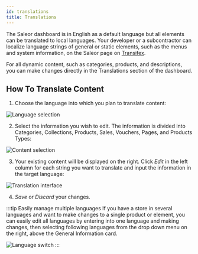 ```yaml
---
id: translations
title: Translations
---
```


The Saleor dashboard is in English as a default language but all elements can be translated to local languages. Your developer or a subcontractor can localize language strings of general or static elements, such as the menus and system information, on the Saleor page on [Transifex](https://www.transifex.com/mirumee/saleor-1/).

For all dynamic content, such as categories, products, and descriptions, you can make changes directly in the Translations section of the dashboard.

## How To Translate Content

1. Choose the language into which you plan to translate content:

![Language selection](/assets/dashboard-translations/1.png)

2. Select the information you wish to edit. The information is divided into Categories, Collections, Products, Sales, Vouchers, Pages, and Products Types:

![Content selection](/assets/dashboard-translations/2.png)

3. Your existing content will be displayed on the right. Click _Edit_ in the left column for each string you want to translate and input the information in the target language:

![Translation interface](/assets/dashboard-translations/3.png)

4. _Save_ or _Discard_ your changes.

:::tip Easily manage multiple languages
If you have a store in several languages and want to make changes to a single product or element, you can easily edit all languages by entering into one language and making changes, then selecting following languages from the drop down menu on the right, above the General Information card.

![Language switch](/assets/dashboard-translations/4.png)
:::
